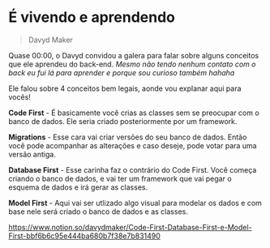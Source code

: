 
# É vivendo e aprendendo
> Davyd Maker

Quase 00:00, o Davyd convidou a galera para falar sobre alguns conceitos que ele aprendeu do back-end.
*Mesmo não tendo nenhum contato com o back eu fui lá para aprender e porque sou curioso também hahaha*

Ele falou sobre 4 conceitos bem legais, aonde vou explanar aqui para vocês!

**Code First** - É basicamente você crias as classes sem se preocupar com o banco de dados. Ele seria criado posteriormente por um framework.

**Migrations** - Esse cara vai criar versões do seu banco de dados. Então você pode acompanhar as alterações e caso deseje, pode votar para uma versão antiga.

**Database First** - Esse carinha faz o contrário do Code First. Você começa criando o banco de dados, e vai ter um framework que vai pegar o esquema de dados e irá gerar as classes.

**Model First** - Aqui vai ser utlizado algo visual para modelar os dados e com base nele será criado o banco de dados e as classes. 

https://www.notion.so/davydmaker/Code-First-Database-First-e-Model-First-bbf6b6c95e444ba680b7f38e7b831490 

